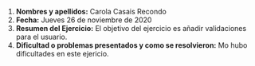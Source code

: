 1. **Nombres y apellidos:** Carola Casais Recondo
2. **Fecha:** Jueves 26 de noviembre de 2020
3. **Resumen del Ejercicio:** El objetivo del ejercicio es añadir validaciones para el usuario.
4. **Dificultad o problemas presentados y como se resolvieron:** Mo hubo dificultades en este ejericio.
